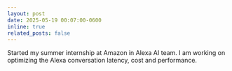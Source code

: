 ```yaml
---
layout: post
date: 2025-05-19 00:07:00-0600
inline: true
related_posts: false
---
```


Started my summer internship at Amazon in Alexa AI team. I am working on optimizing the Alexa conversation latency, cost and performance.
